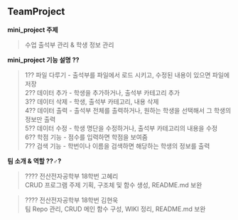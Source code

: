 ## TeamProject

**mini_project 주제**
>수업 출석부 관리 & 학생 정보 관리


**mini_project 기능 설명 ??**

>    1?? 파일 다루기 - 출석부를 파일에서 로드 시키고, 수정된 내용이   있으면 파일에 저장  
>    2?? 데이터 추가 - 학생을 추가하거나, 출석부 카테고리 추가  
>    3?? 데이터 삭제 - 학생, 출석부 카테고리, 내용 삭제  
>    4?? 데이터 출력 - 출석부 전체를 출력하거나, 원하는 학생을 선택해서 그 학생의 정보만 출력  
>    5?? 데이터 수정 - 학생 명단을 수정하거나, 출석부 카테고리의 내용을 수정  
>    6?? 학점 기능 - 점수를 입력하면 학점을 보여줌  
>    7?? 검색 기능 - 학번이나 이름을 검색하면 해당하는 학생의 정보를 출력


**팀 소개 & 역할 ??♂?**

>???? 전산전자공학부 18학번 고혜리  
>CRUD 프로그램 주제 기획, 구조체 및 함수 생성, README.md 보완


>???? 전산전자공학부 18학번 김현욱  
>팀 Repo 관리, CRUD 메인 함수 구성, WIKI 정리, README.md 보완
